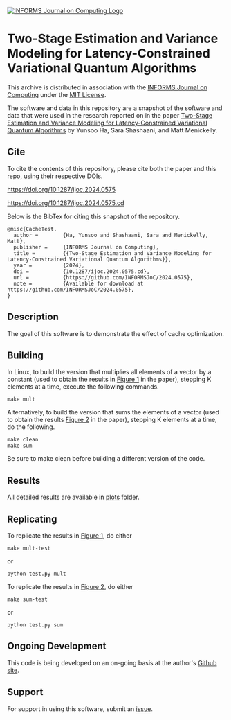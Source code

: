 [![INFORMS Journal on Computing Logo](https://INFORMSJoC.github.io/logos/INFORMS_Journal_on_Computing_Header.jpg)](https://pubsonline.informs.org/journal/ijoc)

# Two-Stage Estimation and Variance Modeling for Latency-Constrained Variational Quantum Algorithms

This archive is distributed in association with the [INFORMS Journal on
Computing](https://pubsonline.informs.org/journal/ijoc) under the [MIT License](LICENSE).

The software and data in this repository are a snapshot of the software and data
that were used in the research reported on in the paper 
[Two-Stage Estimation and Variance Modeling for Latency-Constrained Variational Quantum Algorithms](https://doi.org/10.1287/ijoc.2024.0575) by Yunsoo Ha, Sara Shashaani, and Matt Menickelly. 

## Cite

To cite the contents of this repository, please cite both the paper and this repo, using their respective DOIs.

https://doi.org/10.1287/ijoc.2024.0575

https://doi.org/10.1287/ijoc.2024.0575.cd

Below is the BibTex for citing this snapshot of the repository.

```
@misc{CacheTest,
  author =        {Ha, Yunsoo and Shashaani, Sara and Menickelly, Matt},
  publisher =     {INFORMS Journal on Computing},
  title =         {{Two-Stage Estimation and Variance Modeling for Latency-Constrained Variational Quantum Algorithms}},
  year =          {2024},
  doi =           {10.1287/ijoc.2024.0575.cd},
  url =           {https://github.com/INFORMSJoC/2024.0575},
  note =          {Available for download at https://github.com/INFORMSJoC/2024.0575},
}  
```

## Description

The goal of this software is to demonstrate the effect of cache optimization.

## Building

In Linux, to build the version that multiplies all elements of a vector by a
constant (used to obtain the results in [Figure 1](results/mult-test.png) in the
paper), stepping K elements at a time, execute the following commands.

```
make mult
```

Alternatively, to build the version that sums the elements of a vector (used
to obtain the results [Figure 2](results/sum-test.png) in the paper), stepping K
elements at a time, do the following.

```
make clean
make sum
```

Be sure to make clean before building a different version of the code.

## Results

All detailed results are available in [plots](experiments/plots) folder.

## Replicating

To replicate the results in [Figure 1](results/mult-test), do either

```
make mult-test
```
or
```
python test.py mult
```
To replicate the results in [Figure 2](results/sum-test), do either

```
make sum-test
```
or
```
python test.py sum
```

## Ongoing Development

This code is being developed on an on-going basis at the author's
[Github site](https://github.com/tkralphs/JoCTemplate).

## Support

For support in using this software, submit an
[issue](https://github.com/tkralphs/JoCTemplate/issues/new).
